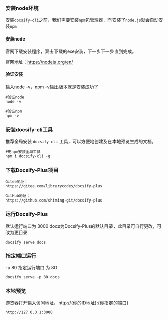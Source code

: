 ### 安装node环境

安装`docsify-cli`之前，我们需要安装`npm`包管理器，而安装了`node.js`就会自动安装`npm`

#### 安装node

官网下载安装程序，双击下载的exe安装，下一步下一步直到完成。

官网地址：<https://nodejs.org/en/>

#### 验证安装

输入node -v，npm -v输出版本就是安装成功了

```
#验证node
node -v

#验证npm
npm -v
```

### 安装docsify-cli工具

推荐全局安装 `docsify-cli` 工具，可以方便地创建及在本地预览生成的文档。

```
#用npm安装全局工具
npm i docsify-cli -g
```

### 下载Docsify-Plus项目

```
Gitee地址：
https://gitee.com/librarycodes/docsify-plus

GitHub地址：
https://github.com/shiming-git/docsify-plus
```

### 运行Docsify-Plus

默认运行端口为 3000  docs为Docsify-Plus的默认目录，此目录可自行更改，可改为更目录

```
docsify serve docs
```

### 指定端口运行

-p 80  指定运行端口  为 80 

```
docsify serve -p 80 docs
```

### 本地预览

游览器打开输入访问地址，http://{你的ID地址}:{你指定的端口}

```
http://127.0.0.1:3000
```

